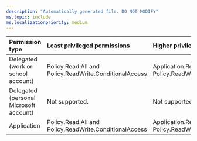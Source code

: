 ```yaml
---
description: "Automatically generated file. DO NOT MODIFY"
ms.topic: include
ms.localizationpriority: medium
---
```


|Permission type|Least privileged permissions|Higher privileged permissions|
|:---|:---|:---|
|Delegated (work or school account)|Policy.Read.All and Policy.ReadWrite.ConditionalAccess|Application.Read.All and Policy.ReadWrite.ConditionalAccess|
|Delegated (personal Microsoft account)|Not supported.|Not supported.|
|Application|Policy.Read.All and Policy.ReadWrite.ConditionalAccess|Application.Read.All and Policy.ReadWrite.ConditionalAccess|

